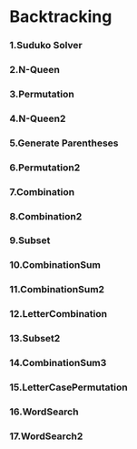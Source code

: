 # Backtracking
### 1.Suduko Solver
### 2.N-Queen
### 3.Permutation
### 4.N-Queen2
### 5.Generate Parentheses
### 6.Permutation2
### 7.Combination
### 8.Combination2
### 9.Subset
### 10.CombinationSum
### 11.CombinationSum2
### 12.LetterCombination
### 13.Subset2
### 14.CombinationSum3
### 15.LetterCasePermutation
### 16.WordSearch
### 17.WordSearch2